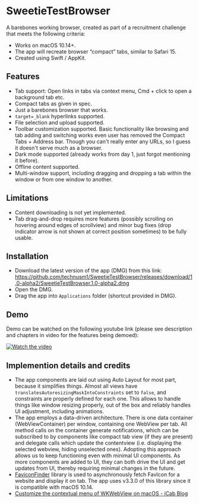 # SweetieTestBrowser
A barebones working browser, created as part of a recruitment challenge that meets the following criteria:
- Works on macOS 10.14+.
- The app will recreate browser “compact” tabs, similar to Safari 15.
- Created using Swift / AppKit.

## Features
- Tab support: Open links in tabs via context menu, Cmd + click to open a background tab etc.
- Compact tabs as given in spec.
- Just a barebones browser that works.
- `target=_blank` hyperlinks supported.
- File selection and upload supported.
- Toolbar customization supported. Basic functionality like browsing and tab adding and switching works even user has removed the Compact Tabs + Address bar. Though you can't really enter any URLs, so I guess it doesn't serve much as a browser.
- Dark mode supported (already works from day 1, just forgot mentioning it before).
- Offline content supported.
- Multi-window support, including dragging and dropping a tab within the window or from one window to another.

## Limitations
- Content downloading is not yet implemented.
- Tab drag-and-drop requires more features (possibly scrolling on hovering around edges of scrollview) and minor bug fixes (drop indicator arrow is not shown at correct position sometimes) to be fully usable.

## Installation
- Download the latest version of the app (DMG) from this link: https://github.com/technusm1/SweetieTestBrowser/releases/download/1.0-alpha2/SweetieTestBrowser.1.0-alpha2.dmg
- Open the DMG.
- Drag the app into `Applications` folder (shortcut provided in DMG).

## Demo
Demo can be watched on the following youtube link (please see description and chapters in video for the features being demoed):

[![Watch the video](https://img.youtube.com/vi/MwlMwmiVcAs/default.jpg)](https://youtu.be/MwlMwmiVcAs)

## Implemention details and credits
- The app components are laid out using Auto Layout for most part, because it simplifies things. Almost all views have `translatesAutoresizingMaskIntoConstraints` set to `false`, and constraints are properly defined for each one. This allows to handle things like window resizing properly, out of the box and reliably handles UI adjustment, including animations.
- The app employs a data-driven architecture. There is one data container (WebViewContainer) per window, containing one WebView per tab. All method calls on the container generate notifications, which can be subscribed to by components like compact tab view (if they are present) and delegate calls which update the contentview (i.e. displaying the selected webview, hiding unselected ones). Adopting this approach allows us to keep functioning even with minimal UI components. As more components are added to UI, they can both drive the UI and get updates from UI, thereby requiring minimal changes in the future.
- [FaviconFinder](https://github.com/will-lumley/FaviconFinder/) library is used to asynchronously fetch FavIcon for a website and display it on tab. The app uses v3.3.0 of this library since it is compatible with macOS 10.14.
- [Customize the contextual menu of WKWebView on macOS - iCab Blog](https://icab.de/blog/2022/06/12/customize-the-contextual-menu-of-wkwebview-on-macos/)
